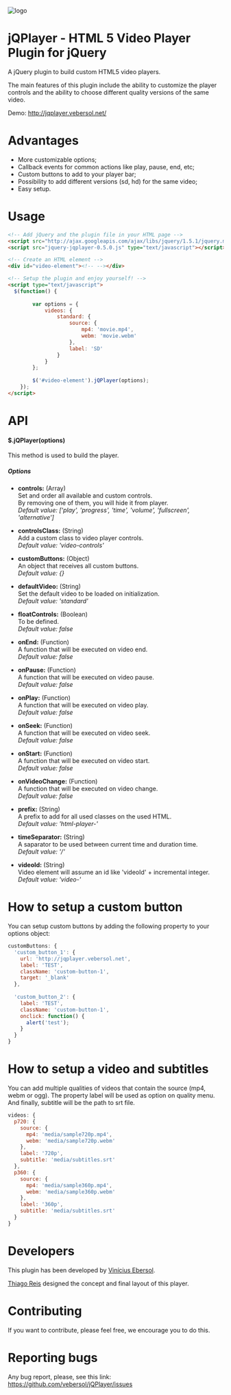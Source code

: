![logo]

# jQPlayer - HTML 5 Video Player Plugin for jQuery

A jQuery plugin to build custom HTML5 video players.

The main features of this plugin include the ability to customize the player controls and the ability to choose different quality versions of the same video.

Demo: http://jqplayer.vebersol.net/

# Advantages

* More customizable options;
* Callback events for common actions like play, pause, end, etc;
* Custom buttons to add to your player bar;
* Possibility to add different versions (sd, hd) for the same video;
* Easy setup.

# Usage

```html
<!-- Add jQuery and the plugin file in your HTML page -->
<script src="http://ajax.googleapis.com/ajax/libs/jquery/1.5.1/jquery.min.js" type="text/javascript"></script>
<script src="jquery-jqplayer-0.5.0.js" type="text/javascript"></script>

<!-- Create an HTML element -->
<div id="video-element"><!-- --></div>

<!-- Setup the plugin and enjoy yourself! -->
<script type="text/javascript">
  $(function() {
  	
		var options = {
			videos: {
				standard: {
					source: {
						mp4: 'movie.mp4',
						webm: 'movie.webm'
					},
					label: 'SD'
				}
			}
		};
		
		$('#video-element').jQPlayer(options);
	});
</script>
```

# API

#### $.jQPlayer(options)

This method is used to build the player.

##### Options

* **controls:** (Array)  
Set and order all available and custom controls.  
By removing one of them, you will hide it from player.  
*Default value: ['play', 'progress', 'time', 'volume', 'fullscreen', 'alternative']*

* **controlsClass:** (String)  
Add a custom class to video player controls.  
*Default value: 'video-controls'*

* **customButtons:** (Object)  
An object that receives all custom buttons.  
*Default value: {}*

* **defaultVideo:** (String)  
Set the default video to be loaded on initialization.  
*Default value: 'standard'*

* **floatControls:** (Boolean)  
To be defined.  
*Default value: false*

* **onEnd:** (Function)  
A function that will be executed on video end.  
*Default value: false*

* **onPause:** (Function)  
A function that will be executed on video pause.  
*Default value: false*

* **onPlay:** (Function)  
A function that will be executed on video play.  
*Default value: false*

* **onSeek:** (Function)  
A function that will be executed on video seek.  
*Default value: false*

* **onStart:** (Function)  
A function that will be executed on video start.  
*Default value: false*

* **onVideoChange:** (Function)  
A function that will be executed on video change.  
*Default value: false*

* **prefix:** (String)  
A prefix to add for all used classes on the used HTML.  
*Default value: 'html-player-'*

* **timeSeparator:** (String)  
A saparator to be used between current time and duration time.  
*Default value: '/'*

* **videoId:** (String)  
Video element will assume an id like 'videoId' + incremental integer.  
*Default value: 'video-'*

# How to setup a custom button

You can setup custom buttons by adding the following property to your options object:

```javascript
customButtons: {
  'custom_button_1': {
    url: 'http://jqplayer.vebersol.net',
    label: 'TEST',
    className: 'custom-button-1',
    target: '_blank'
  },
  
  'custom_button_2': {
    label: 'TEST',
    className: 'custom-button-1',
    onclick: function() {
      alert('test');
    }
  }
}
```

# How to setup a video and subtitles

You can add multiple qualities of videos that contain the source (mp4, webm or ogg). The property label will be used as option on quality menu.
And finally, subtitle will be the path to srt file.

```javascript
videos: {
  p720: {
    source: {
      mp4: 'media/sample720p.mp4',
      webm: 'media/sample720p.webm'
    },
    label: '720p',
    subtitle: 'media/subtitles.srt'
  },
  p360: {
    source: {
      mp4: 'media/sample360p.mp4',
      webm: 'media/sample360p.webm'
    },
    label: '360p',
    subtitle: 'media/subtitles.srt'
  }
}
```

# Developers

This plugin has been developed by [Vinícius Ebersol][ve].

[Thiago Reis][tr] designed the concept and final layout of this player.

# Contributing

If you want to contribute, please feel free, we encourage you to do this.

# Reporting bugs

Any bug report, please, see this link: https://github.com/vebersol/jQPlayer/issues

[ve]: http://vebersol.net
[tr]: http://www.thiagoreis.com/
[logo]: http://vebersol.net/logo.jpg